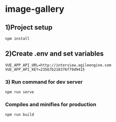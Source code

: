 # image-gallery

## 1)Project setup
```
npm install
```

## 2)Create .env and set variables
```
VUE_APP_API_URL=http://interview.agileengine.com
VUE_APP_API_KEY=23567b218376f79d9415
```

### 3) Run command for dev server
```
npm run serve
```

### Compiles and minifies for production
```
npm run build
```

